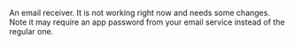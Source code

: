 An email receiver.
It is not working right now and needs some changes.
Note it may require an app password from your email service instead of the regular one.